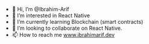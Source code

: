 - 👋 Hi, I’m @Ibrahim-Arif
- 👀 I’m interested in React Native
- 🌱 I’m currently learning Blockchain (smart contracts)
- 💞️ I’m looking to collaborate on React Native. 
- 📫 How to reach me www.ibrahimarif.dev

<!---
Ibrahim-Arif/Ibrahim-Arif is a ✨ special ✨ repository because its `README.md` (this file) appears on your GitHub profile.
You can click the Preview link to take a look at your changes.
--->
